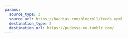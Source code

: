 ```yaml
---
params:
  source_type: 3
  source_url: https://hacdias.com/blogroll/feeds.opml
  destination_type: 2
  destination_url: https://pudesse-eu.tumblr.com/
---
```

